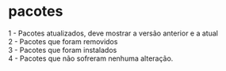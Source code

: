 # pacotes
1 - Pacotes atualizados, deve mostrar a versão anterior e a atual  
2 - Pacotes que foram removidos  
3 - Pacotes que foram instalados  
4 - Pacotes que não sofreram nenhuma alteração.
